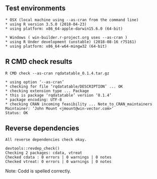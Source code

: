 
## Test environments

    * OSX (local machine using --as-cran from the command line)
    * using R version 3.5.0 (2018-04-23)
    * using platform: x86_64-apple-darwin15.6.0 (64-bit)

    * Windows ( win-builder.r-project.org uses --as-cran )
    * using R Under development (unstable) (2018-08-16 r75161)
    * using platform: x86_64-w64-mingw32 (64-bit)


## R CMD check results

    R CMD check --as-cran rqdatatable_0.1.4.tar.gz 

    * using option ‘--as-cran’
    * checking for file ‘rqdatatable/DESCRIPTION’ ... OK
    * checking extension type ... Package
    * this is package ‘rqdatatable’ version ‘0.1.4’
    * package encoding: UTF-8
    * checking CRAN incoming feasibility ... Note_to_CRAN_maintainers
    Maintainer: ‘John Mount <jmount@win-vector.com>’
    Status: OK
 

## Reverse dependencies

    All reverse dependencies check okay.
    
    devtools::revdep_check()
    Checking 2 packages: cdata, vtreat
    Checked cdata : 0 errors | 0 warnings | 0 notes
    Checked vtreat: 0 errors | 0 warnings | 0 notes


Note: Codd is spelled correctly.

